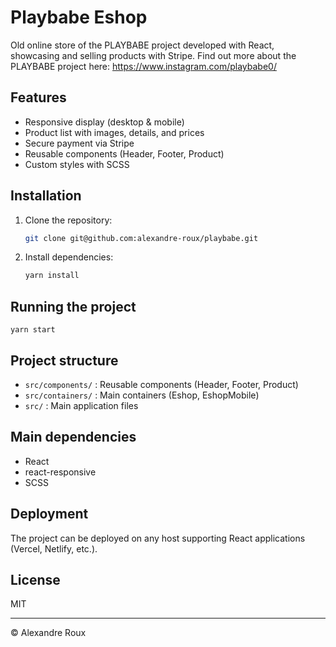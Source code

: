# Playbabe Eshop

Old online store of the PLAYBABE project developed with React, showcasing and selling products with Stripe.
Find out more about the PLAYBABE project here: https://www.instagram.com/playbabe0/

## Features

- Responsive display (desktop & mobile)
- Product list with images, details, and prices
- Secure payment via Stripe
- Reusable components (Header, Footer, Product)
- Custom styles with SCSS

## Installation

1. Clone the repository:

    ```bash
    git clone git@github.com:alexandre-roux/playbabe.git
    ```

2. Install dependencies:

    ```bash
    yarn install
    ```

## Running the project

    yarn start

## Project structure

- `src/components/` : Reusable components (Header, Footer, Product)
- `src/containers/` : Main containers (Eshop, EshopMobile)
- `src/` : Main application files

## Main dependencies

- React
- react-responsive
- SCSS

## Deployment

The project can be deployed on any host supporting React applications (Vercel, Netlify, etc.).

## License

MIT

---

© Alexandre Roux

